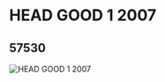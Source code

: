 # HEAD GOOD 1 2007
## 57530
![HEAD GOOD 1 2007](https://lc-www-live-s.legocdn.com/media/bricks/5/2/4505866.jpg)